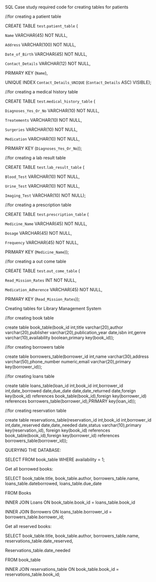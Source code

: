 SQL Case study required code for creating tables for patients

//for creating a patient table

CREATE TABLE `test`.`patient_table` (

`Name` VARCHAR(45) NOT NULL,

`Address` VARCHAR(100) NOT NULL,

`Date_of_Birth` VARCHAR(45) NOT NULL,

`Contact_Details` VARCHAR(12) NOT NULL,

PRIMARY KEY (`Name`),

UNIQUE INDEX `Contact_Details_UNIQUE` (`Contact_Details` ASC) VISIBLE);

//for creating a medical history table

CREATE TABLE `test`.`medical_history_table` (

`Diagnoses_Yes_Or_No` VARCHAR(10) NOT NULL,

`Treatements` VARCHAR(10) NOT NULL,

`Surgeries` VARCHAR(10) NOT NULL,

`Medication` VARCHAR(10) NOT NULL,

PRIMARY KEY (`Diagnoses_Yes_Or_No`));

//for creating a lab result table

CREATE TABLE `test`.`lab_result_table` (

`Blood_Test` VARCHAR(10) NOT NULL,

`Urine_Test` VARCHAR(10) NOT NULL,

`Imaging_Test` VARCHAR(10) NOT NULL);

//for creating a prescription table

CREATE TABLE `test`.`prescription_table` (

`Medicine_Name` VARCHAR(45) NOT NULL,

`Dosage` VARCHAR(45) NOT NULL,

`Frequency` VARCHAR(45) NOT NULL,

PRIMARY KEY (`Medicine_Name`));

//for creating a out come table

CREATE TABLE `test`.`out_come_table` (

`Read_Mission_Rates` INT NOT NULL,

`Medication_Adherence` VARCHAR(45) NOT NULL,

PRIMARY KEY (`Read_Mission_Rates`));

Creating tables for Library Management System

//for creating book table

create table book_table(book_id int,title varchar(20),author varchar(20),publisher varchar(20),publication_year date,isbn int,genre varchar(10),availability boolean,primary key(book_id));

//for creating borrowers table

create table borrowers_table(borrower_id int,name varchar(30),address varchar(50),phone_number numeric,email varchar(20),primary key(borrower_id));

//for creating loans table

create table loans_table(loan_id int,book_id int,borrower_id int,date_borrowed date,due_date date,date_returned date,foreign key(book_id) references book_table(book_id),foreign key(borrower_id) references borrowers_table(borrower_id),PRIMARY key(loan_id));

//for creating reservation table

create table reservations_table(reservation_id int,book_id int,borrower_id int,date_reserved date,date_needed date,status varchar(10),primary key(reservation_id), foreign key(book_id) references book_table(book_id),foreign key(borrower_id) references borrowers_table(borrower_id));

QUERYING THE DATABASE:

SELECT FROM book_table WHERE availability = 1;

Get all borrowed books:

SELECT book_table.title, book_table.author, borrowers_table.name, loans_table.dateborrowed, loans_table.due_date

FROM Books

INNER JOIN Loans ON book_table.book_id = loans_table.book_id

INNER JOIN Borrowers ON loans_table.borrower_id = borrowers_table.borrower_id;

Get all reserved books:

SELECT book_table.title, book_table.author, borrowers_table.name, reservations_table.date_reserved,

Reservations_table.date_needed

FROM book_table

INNER JOIN reservations_table ON book_table.book_id = reservations_table.book_id;
